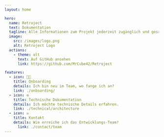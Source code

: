 ```yaml
---
layout: home

hero:
  name: Retroject
  text: Dokumentation
  tagline: Alle Informationen zum Projekt jederzeit zugänglich und gesammelt an einem Ort.
  image:
    src: /images/logo.png
    alt: Retroject Logo
  actions:
    - theme: alt
      text: Auf GitHub ansehen
      link: https://github.com/MrCube42/Retroject

features:
  - icon: 🧑‍🎓
    title: Onboarding
    details: Ich bin neu im Team, wo fange ich an?
    link: ./onboarding/
  - icon: ⚙️
    title: Technische Dokumentation
    details: Ich möchte technische Details erfahren.
    link: ./technical/architecture
  - icon: ✉️
    title: Kontakt
    details: Wie erreiche ich das Entwicklungs-Team?
	  link: ./contact/team
---
```

